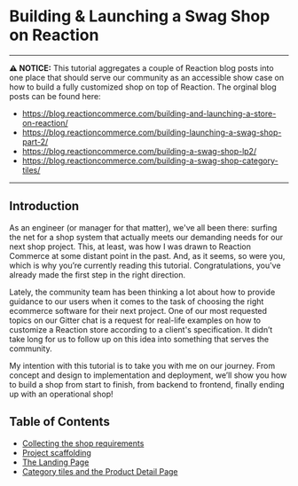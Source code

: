 # Building & Launching a Swag Shop on Reaction

---

 **⚠ NOTICE:** This tutorial aggregates a couple of Reaction blog posts into one place that should serve our community as an accessible show case on how to build a fully customized shop on top of Reaction. The orginal blog posts can be found here:
- <https://blog.reactioncommerce.com/building-and-launching-a-store-on-reaction/>
- <https://blog.reactioncommerce.com/building-launching-a-swag-shop-part-2/>
- <https://blog.reactioncommerce.com/building-a-swag-shop-lp2/>
- <https://blog.reactioncommerce.com/building-a-swag-shop-category-tiles/>

---

## Introduction
As an engineer (or manager for that matter), we've all been there: surfing the net for a shop system that actually meets our demanding needs for our next shop project. This, at least, was how I was drawn to Reaction Commerce at some distant point in the past. And, as it seems, so were you, which is why you’re currently reading this tutorial. Congratulations, you've already made the first step in the right direction.

Lately, the community team has been thinking a lot about how to provide guidance to our users when it comes to the task of choosing the right ecommerce software for their next project. One of our most requested topics on our Gitter chat is a request for real-life examples on how to customize a Reaction store according to a client's specification. It didn’t take long for us to follow up on this idea into something that serves the community.

My intention with this tutorial is to take you with me on our journey. From concept and design to implementation and deployment, we’ll show you how to build a shop from start to finish, from backend to frontend, finally ending up with an operational shop!

## Table of Contents

- [Collecting the shop requirements](/developer/swag-shop/swag-shop-collecting-requirements.md)
- [Project scaffolding](/developer/swag-shop/swag-shop-initialization.md)
- [The Landing Page](/developer/swag-shop/swag-shop-landing-page.md)
- [Category tiles and the Product Detail Page](/developer/swag-shop/swag-shop-pdp.md)
